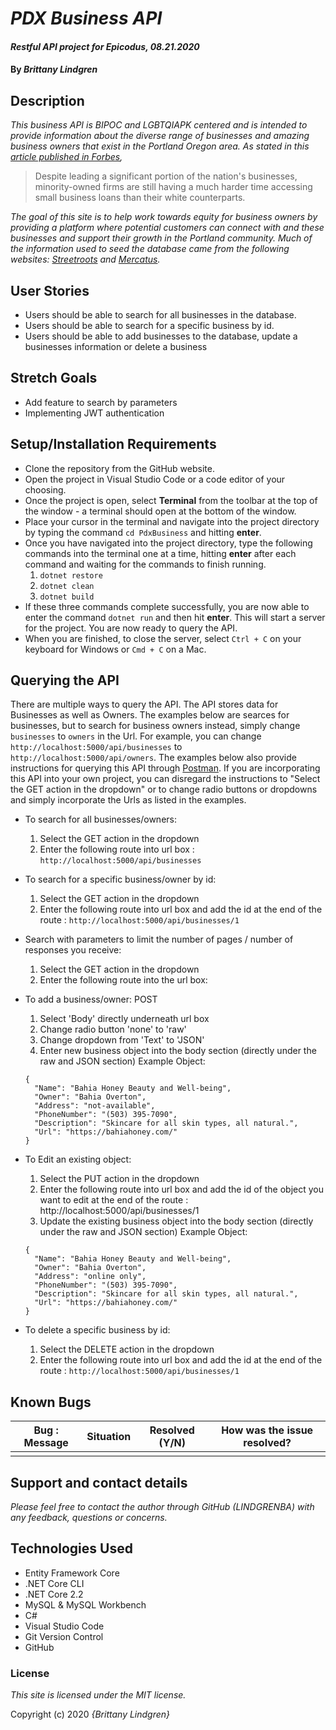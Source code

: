 # _PDX Business API_

#### _Restful API project for Epicodus, 08.21.2020_

#### By _**Brittany Lindgren**_

## Description

*This business API is BIPOC and LGBTQIAPK centered and is intended to provide information about the diverse range of businesses and amazing business owners that exist in the Portland Oregon area. As stated in this [article published in Forbes](https://www.forbes.com/sites/forbesfinancecouncil/2018/01/22/why-minorities-have-so-much-trouble-accessing-small-business-loans/#2406b24555c4),*
>Despite leading a significant portion of the nation's businesses, minority-owned firms are still having a much harder time accessing small business loans than their white counterparts. 

*The goal of this site is to help work towards equity for business owners by providing a platform where potential customers can connect with and these businesses and support their growth in the Portland community. Much of the information used to seed the database came from the following websites: [Streetroots](https://www.streetroots.org/news/2020/05/16/photo-story-community-resilience-carries-native-owned-businesses-through-pandemic) and [Mercatus](https://mercatuspdx.com/directory/black-owned-businesses/#!directory/ord=rnd).*


## User Stories

* Users should be able to search for all businesses in the database.
* Users should be able to search for a specific business by id.
* Users should be able to add businesses to the database, update a businesses information or delete a business  


## Stretch Goals

* Add feature to search by parameters
* Implementing JWT authentication  


## Setup/Installation Requirements

* Clone the repository from the GitHub website.
* Open the project in Visual Studio Code or a code editor of your choosing.
* Once the project is open, select **Terminal** from the toolbar at the top of the window - a terminal should open at the bottom of the window.
* Place your cursor in the terminal and navigate into the project directory by typing the command `cd PdxBusiness` and hitting **enter**. 
* Once you have navigated into the project directory, type the following commands into the terminal one at a time, hitting **enter** after each command and waiting for the commands to finish running.
  1. `dotnet restore`
  2. `dotnet clean`
  3. `dotnet build`
* If these three commands complete successfully, you are now able to enter the command `dotnet run` and then hit **enter**. This will start a server for the project. You are now ready to query the API.
* When you are finished, to close the server, select `Ctrl + C` on your keyboard for Windows or `Cmd + C` on a Mac.

## Querying the API

There are multiple ways to query the API. The API stores data for Businesses as well as Owners. The examples below are searces for businesses, but to search for business owners instead, simply change `businesses` to `owners` in the Url. For example, you can change `http://localhost:5000/api/businesses` to `http://localhost:5000/api/owners`. The examples below also provide instructions for querying this API through [Postman](https://www.postman.com/). If you are incorporating this API into your own project, you can disregard the instructions to "Select the GET action in the dropdown" or to change radio buttons or dropdowns and simply incorporate the Urls as listed in the examples.

* To search for all businesses/owners: 
  1. Select the GET action in the dropdown
  2. Enter the following route into url box : `http://localhost:5000/api/businesses`

* To search for a specific business/owner by id:
  1. Select the GET action in the dropdown
  2. Enter the following route into url box and add the id at the end of the route : `http://localhost:5000/api/businesses/1`

* Search with parameters to limit the number of pages / number of responses you receive:
  1. Select the GET action in the dropdown
  2. Enter the following route into the url box:

* To add a business/owner: POST 
  1. Select 'Body' directly underneath url box
  2. Change radio button 'none' to 'raw'
  3. Change dropdown from 'Text' to 'JSON'
  4. Enter new business object into the body section (directly under the raw and JSON section)
  Example Object:
  ```
  {
    "Name": "Bahia Honey Beauty and Well-being",
    "Owner": "Bahia Overton",
    "Address": "not-available",
    "PhoneNumber": "(503) 395-7090",
    "Description": "Skincare for all skin types, all natural.",
    "Url": "https://bahiahoney.com/"
  }
  ```

* To Edit an existing object:
  1. Select the PUT action in the dropdown
  2. Enter the following route into url box and add the id of the object you want to edit at the end of the route : http://localhost:5000/api/businesses/1
  3. Update the existing business object into the body section (directly under the raw and JSON section)
  Example Object:
  ```
  {
    "Name": "Bahia Honey Beauty and Well-being",
    "Owner": "Bahia Overton",
    "Address": "online only",
    "PhoneNumber": "(503) 395-7090",
    "Description": "Skincare for all skin types, all natural.",
    "Url": "https://bahiahoney.com/"
  }
  ```

* To delete a specific business by id:
  1. Select the DELETE action in the dropdown
  2. Enter the following route into url box and add the id at the end of the route : `http://localhost:5000/api/businesses/1`


<!-- Use an ampersand(&) to separate parameters. -->
<!-- To search by page and/or to limit the number of results per page, add `pages?` after `places/`, then specity the pageNumber (which page you would like to see) and pageSize (how many results you would like per page. Here is an example query:  `http://localhost:5000/api/places/pages?pageNumber=2&pageSize=8`. If pageSize is not specified, the default number of results per page is 10. -->

## Known Bugs

| Bug : Message | Situation | Resolved (Y/N) | How was the issue resolved? |
| ------------- | --------- | -------------- | --------------------------- |
|               |           |                |                             |

## Support and contact details

_Please feel free to contact the author through GitHub (LINDGRENBA) with any feedback, questions or concerns._

## Technologies Used

- Entity Framework Core
- .NET Core CLI
- .NET Core 2.2
- MySQL & MySQL Workbench
- C#
- Visual Studio Code
- Git Version Control
- GitHub

### License

_This site is licensed under the MIT license._

Copyright (c) 2020 _{Brittany Lindgren}_
